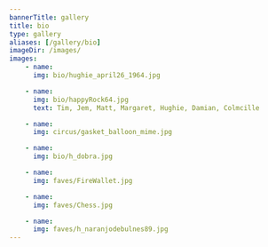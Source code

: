```yaml
---
bannerTitle: gallery
title: bio
type: gallery
aliases: [/gallery/bio]
imageDir: /images/
images:
    - name: 
      img: bio/hughie_april26_1964.jpg

    - name: 
      img: bio/happyRock64.jpg
      text: Tim, Jem, Matt, Margaret, Hughie, Damian, Colmcille

    - name: 
      img: circus/gasket_balloon_mime.jpg

    - name: 
      img: bio/h_dobra.jpg

    - name: 
      img: faves/FireWallet.jpg

    - name: 
      img: faves/Chess.jpg

    - name: 
      img: faves/h_naranjodebulnes89.jpg
---
```


